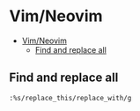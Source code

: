 # Vim/Neovim
<!--ts-->
* [Vim/Neovim](vim.md#vimneovim)
   * [Find and replace all](vim.md#find-and-replace-all)

<!-- Added by: runner, at: Wed Aug 18 08:20:41 UTC 2021 -->

<!--te-->

## Find and replace all
```vim
:%s/replace_this/replace_with/g
```
